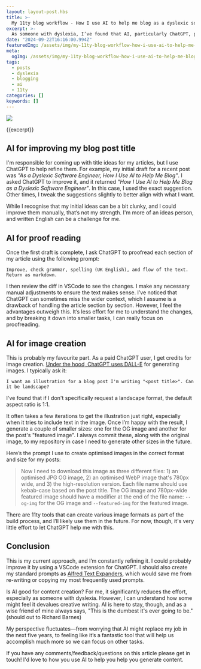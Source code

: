 ```yaml
---
layout: layout-post.hbs
title: >-
  My 11ty blog workflow - How I use AI to help me blog as a dyslexic software engineer
excerpt: >-
  As someone with dyslexia, I’ve found that AI, particularly ChatGPT, plays a crucial role in my content creation process. From refining my blog post titles and proofreading drafts to generating illustrations with DALL-E, AI significantly reduces both the effort and stress involved in writing for me. Though it’s not without its limitations, like missing broader context in sections, the benefits far outweigh the drawbacks. AI has already become an invaluable tool that allows me to focus on creativity while handling the technical details.
date: "2024-09-22T16:16:00.994Z"
featuredImg: /assets/img/my-11ty-blog-workflow-how-i-use-ai-to-help-me-blog-as-a-dyslexic-software-engineer--featured-img.webp
meta:
  ogImg: /assets/img/my-11ty-blog-workflow-how-i-use-ai-to-help-me-blog-as-a-dyslexic-software-engineer--og-img.jpg
tags:
  - posts
  - dyslexia
  - blogging
  - ai
  - 11ty
categories: []
keywords: []
---
```


![]({{featuredImg}})

{{excerpt}}


## AI for improving my blog post title
I'm responsible for coming up with title ideas for my articles, but I use ChatGPT to help refine them. For example, my initial draft for a recent post was _"As a Dyslexic Software Engineer, How I Use AI to Help Me Blog"_. I asked ChatGPT to improve it, and it returned _"How I Use AI to Help Me Blog as a Dyslexic Software Engineer"_. In this case, I used the exact suggestion. Other times, I tweak the suggestions slightly to better align with what I want.

While I recognise that my initial ideas can be a bit clunky, and I could improve them manually, that’s not my strength. I'm more of an ideas person, and written English can be a challenge for me.



## AI for proof reading
Once the first draft is complete, I ask ChatGPT to proofread each section of my article using the following prompt: 

`Improve, check grammar, spelling (UK English), and flow of the text. Return as markdown.`

I then review the diff in VSCode to see the changes. I make any necessary manual adjustments to ensure the text makes sense. I’ve noticed that ChatGPT can sometimes miss the wider context, which I assume is a drawback of handling the article section by section. However, I feel the advantages outweigh this. It’s less effort for me to understand the changes, and by breaking it down into smaller tasks, I can really focus on proofreading.



## AI for image creation
This is probably my favourite part. As a paid ChatGPT user, I get credits for image creation. [Under the hood, ChatGPT uses DALL-E](https://help.openai.com/en/articles/8932459-dall-e-in-chatgpt) for generating images. I typically ask it: 

`I want an illustration for a blog post I'm writing "<post title>". Can it be landscape?`

I've found that if I don't specifically request a landscape format, the default aspect ratio is 1:1.

It often takes a few iterations to get the illustration just right, especially when it tries to include text in the image. Once I’m happy with the result, I generate a couple of smaller sizes: one for the OG image and another for the post's "featured image". I always commit these, along with the original image, to my repository in case I need to generate other sizes in the future.

Here’s the prompt I use to create optimised images in the correct format and size for my posts:

> Now I need to download this image as three different files: 1) an optimised JPG OG image, 2) an optimised WebP image that's 780px wide, and 3) the high-resolution version. Each file name should use kebab-case based on the post title. The OG image and 780px-wide featured image should have a modifier at the end of the file name: `--og-img` for the OG image and `--featured-img` for the featured image.

There are 11ty tools that can create various image formats as part of the build process, and I’ll likely use them in the future. For now, though, it's very little effort to let ChatGPT help me with this.


## Conclusion
This is my current approach, and I’m constantly refining it. I could probably improve it by using a VSCode extension for ChatGPT. I should also create my standard prompts as [Alfred Text Expanders](https://www.alfredapp.com/help/features/snippets/), which would save me from re-writing or copying my most frequently used prompts.

Is AI good for content creation? For me, it significantly reduces the effort, especially as someone with dyslexia. However, I can understand how some might feel it devalues creative writing. AI is here to stay, though, and as a wise friend of mine always says, "This is the dumbest it's ever going to be." (should out to Richard Barnes)

My perspective fluctuates—from worrying that AI might replace my job in the next five years, to feeling like it’s a fantastic tool that will help us accomplish much more so we can focus on other tasks.

If you have any comments/feedback/questions on this article please get in touch! I'd love to how you use AI to help you help you generate content.